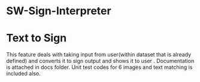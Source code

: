 # SW-Sign-Interpreter
# Text to Sign
This feature deals with taking input from user(within dataset that is already defined) and converts it to sign output and shows it to user . Documentation is attached in docs folder.
Unit test codes for 6 images and text matching is included also.
